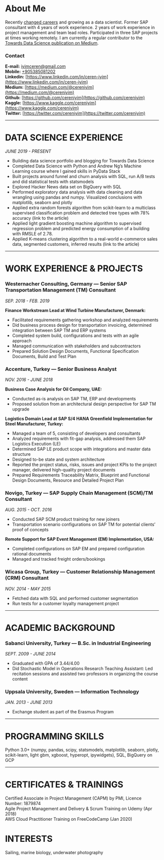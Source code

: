 # About Me

Recently [changed careers](https://towardsdatascience.com/why-i-decided-to-become-a-data-scientist-eec6f8cd435e?source=friends_link&sk=ea90fc26db800fcf4611d37942b23508) and growing as a data scientist. Former SAP consultant with 4 years of work experience. 2 years of work experience in project management and team lead roles. Participated in three SAP projects at times working remotely. I am currently a regular contributor to the [Towards Data Science publication on Medium](https://medium.com/@cereniyim).

### Contact

**E-mail:** [iyimceren@gmail.com](mailto:iyimceren@gmail.com)<br/>
**Mobile:** [+905385081202](tel:+905385081202)<br/>
**Linkedin:** [https://www.linkedin.com/in/ceren-iyim](https://www.linkedin.com/in/ceren-iyim)<br/>
**Medium:** [https://medium.com/@cereniyim](https://medium.com/@cereniyim)<br/>
**Github:** [https://github.com/cereniyim](https://github.com/cereniyim)<br/>
**Kaggle:** [https://www.kaggle.com/cereniyim](https://www.kaggle.com/cereniyim)<br/>
**Twitter:** [https://twitter.com/cereniyim](https://twitter.com/cereniyim)<br/>

---

# DATA SCIENCE EXPERIENCE                                                                                         

*JUNE 2019 - PRESENT*

- Building data science portfolio and blogging for Towards Data Science
- Completed Data Science with Python and Andrew Ng’s Machine Learning course where I gained skills in PyData Stack
- Built projects around funnel and churn analysis with SQL, run A/B tests and did statistical tests with statsmodels
- Explored Hacker News data set on BigQuery with SQL
- Performed exploratory data analysis with data cleaning and data wrangling using pandas and numpy. Visualized conclusions with matplotlib, seaborn and plotly
- Applied extra random forests algorithm from scikit-learn to a multiclass supervised classification problem and detected tree types with 78% accuracy (link to the article)
- Applied light gradient boosting machine algorithm to supervised regression problem and predicted energy consumption of a building with RMSLE of 2.78.
- Applied K-means clustering algorithm to a real-world e-commerce sales data, segmented customers, inferred results (link to the article)

--- 

# WORK EXPERIENCE & PROJECTS

### Westernacher Consulting, Germany — Senior SAP Transportation Management (TM) Consultant

*SEP.  2018 - FEB. 2019*

**Finance Workstream Lead at Wind Turbine Manufacturer, Denmark:**

- Facilitated requirements gathering workshop and analyzed requirements
- Did business process design for transportation invoicing, determined integration between SAP TM and ERP systems
- Completed system build, configurations and tests with an agile approach
- Managed communication with stakeholders and subcontractors
- Prepared Solution Design Documents, Functional Specification Documents, Build and Test Plan

### Accenture, Turkey — Senior Business Analyst

*NOV. 2016 - JUNE 2018*

**Business Case Analysis for Oil Company, UAE:**

- Conducted as-is analysis on SAP TM, ERP and developments
- Proposed solution from an architectural design perspective for SAP TM upgrade

**Logistics Domain Lead at SAP S/4 HANA Greenfield Implementation for Steel Manufacturer, Turkey:**

- Managed a team of 5, consisting of developers and consultants
- Analyzed requirements with fit-gap analysis, addressed them SAP Logistics Execution (LE)
- Determined SAP LE product scope with integrations and master data structure
- Designed to-be state and system architecture
- Reported the project status, risks, issues and project KPIs to the project manager, delivered high-quality project documents
- Prepared Requirements Traceability Matrix, Blueprint and Functional Design Documents, Resource and Detailed Project Plan

### Novigo, Turkey — SAP Supply Chain Management (SCM)/TM Consultant

*AUG.  2015 - OCT. 2016*

- Conducted SAP SCM product training for new joiners
- Transportation scenario configurations on SAP TM for potential clients’ proof of concepts

**Remote Support for SAP Event Management (EM) Implementation, USA:**

- Completed configurations on SAP EM and prepared configuration rational documents
- Managed and tracked freight orders/bookings

### Wicasa Group, Turkey — Customer Relationship Management (CRM) Consultant

*NOV.  2014 - MAY 2015*

- Fetched data with SQL and performed customer segmentation
- Run tests for a customer loyalty management project

---

# ACADEMIC BACKGROUND

### Sabanci University, Turkey — B.Sc. in Industrial Engineering

*SEPT.  2009 - JUNE 2014*

- Graduated with GPA of 3.44/4.00
- Did Stochastic Model in Operations Research Teaching Assistant: Led recitation sessions and assisted two professors in organizing the course content

### Uppsala University, Sweden — Information Technology

*JAN.  2013 - JUNE 2013*

- Exchange student as part of the Erasmus Program

---

# PROGRAMMING SKILLS

Python 3.0+ (numpy, pandas, scipy, statsmodels, matplotlib, seaborn, plotly, scikit-learn, light gbm, xgboost, hyperopt, ipywidgets), SQL, BigQuery on GCP

---

# CERTIFICATES & TRAININGS

Certified Associate in Project Management (CAPM) by PMI, Licence Number: 1879874<br/>
Agile Project Management and Delivery & Scrum Training on Udemy (Apr 2018)<br/>
AWS Cloud Practitioner Training on FreeCodeCamp (Jan  2020)

# INTERESTS

Sailing, marine biology, underwater photography
